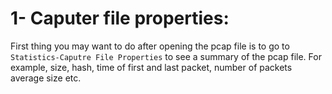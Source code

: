 # 1- Caputer file properties:
First thing you may want to do after opening the pcap file is to go to `Statistics-Caputre File Properties` 
to see a summary of the pcap file. For example, size, hash, time of first and last packet, number of packets
average size etc. 


